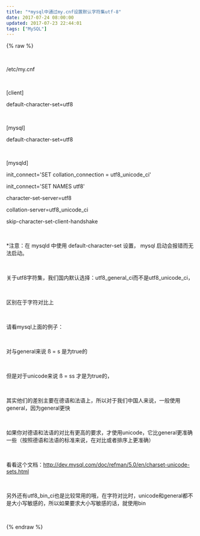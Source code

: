 ```yaml
---
title: "*mysql中通过my.cnf设置默认字符集utf-8"
date: 2017-07-24 08:00:00
updated: 2017-07-23 22:44:01
tags: ["MySQL"]
---
```

{% raw %}
<p><br/></p><p>/etc/my.cnf</p><p><br/></p><p>[client]</p><p>default-character-set=utf8</p><p><br/></p><p>[mysql]</p><p>default-character-set=utf8</p><p><br/></p><p>[mysqld]</p><p>init_connect=&#39;SET collation_connection = utf8_unicode_ci&#39;</p><p>init_connect=&#39;SET NAMES utf8&#39;</p><p>character-set-server=utf8</p><p>collation-server=utf8_unicode_ci</p><p>skip-character-set-client-handshake</p><p><br/></p><p>*注意：在 mysqld 中使用 default-character-set 设置， mysql 启动会报错而无法启动。</p><p><br/></p><p>关于utf8字符集，我们国内默认选择：utf8_general_ci而不是utf8_unicode_ci，</p><p><br/></p><p>区别在于字符对比上</p><p><br/></p><p>请看mysql上面的例子：</p><p><br/></p><p>对与general来说 ß = s 是为true的</p><p><br/></p><p>但是对于unicode来说 ß = ss 才是为true的，</p><p><br/></p><p>其实他们的差别主要在德语和法语上，所以对于我们中国人来说，一般使用general，因为general更快</p><p><br/></p><p>如果你对德语和法语的对比有更高的要求，才使用unicode，它比general更准确一些（按照德语和法语的标准来说，在对比或者排序上更准确）</p><p><br/></p><p>看看这个文档：<a href="http://dev.mysql.com/doc/refman/5.0/en/charset-unicode-sets.html" _src="http://dev.mysql.com/doc/refman/5.0/en/charset-unicode-sets.html">http://dev.mysql.com/doc/refman/5.0/en/charset-unicode-sets.html</a></p><p><br/></p><p>另外还有utf8_bin_ci也是比较常用的哦，在字符对比时，unicode和general都不是大小写敏感的，所以如果要求大小写敏感的话，就使用bin</p><p><br/></p>
{% endraw %}
